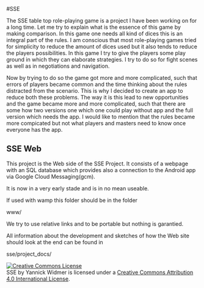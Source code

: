 #SSE

The SSE table top role-playing game is a project I have been working on for a long time. Let me try to explain what is the essence of this game by making comparison. In this game one needs all kind of dices this is an integral part of the rules. I am conscious that most role-playing games tried for simplicity to reduce the amount of dices used but it also tends to reduce the players possibilities. In this game I try to give the players some play ground in which they can elaborate strategies. I try to do so for fight scenes as well as in negotiations and navigation.

Now by trying to do so the game got more and more complicated, such that errors of players became common and the time thinking about the rules distracted from the scenario. This is why I decided to create an app to reduce both these problems. The way it is this lead to new opportunities and the game became more and more complicated, such that there are some how two versions one which one could play without app and the full version which needs the app. I would like to mention that the rules became more compicated but not what players and masters need to know once everyone has the app.

## SSE Web 
This project is the Web side of the SSE Project. It consists of a webpage with an SQL database which provides also a connection to the Android app via Google Cloud Messaging(gcm).

It is now in a very early stade and is in no mean useable.

If used with wamp this folder should be in the folder 

www/


We try to use relative links and to be portable but nothing is garantied.

All information about the development and sketches of how the Web site should look at the end can be found in 

sse/project_docs/

<a rel="license" href="http://creativecommons.org/licenses/by/4.0/"><img alt="Creative Commons License" style="border-width:0" src="https://i.creativecommons.org/l/by/4.0/88x31.png" /></a><br /><span xmlns:dct="http://purl.org/dc/terms/" property="dct:title">SSE</span> by <span xmlns:cc="http://creativecommons.org/ns#" property="cc:attributionName">Yannick Widmer</span> is licensed under a <a rel="license" href="http://creativecommons.org/licenses/by/4.0/">Creative Commons Attribution 4.0 International License</a>.
